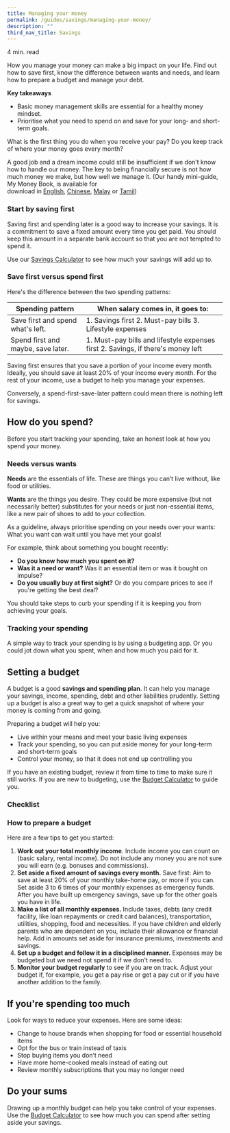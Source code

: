 ```yaml
---
title: ​Managing your money
permalink: /guides/savings/managing-your-money/
description: ""
third_nav_title: Savings
---
```

4 min. read

How you manage your money can make a big impact on your life. Find out how to save first, know the difference between wants and needs, and learn how to prepare a budget and manage your debt.

**Key takeaways**

*   Basic money management skills are essential for a healthy money mindset.
*   Prioritise what you need to spend on and save for your long- and short-term goals.

What is the first thing you do when you receive your pay? Do you keep track of where your money goes every month?

A good job and a dream income could still be insufficient if we don’t know how to handle our money. The key to being financially secure is not how much money we make, but how well we manage it. (Our handy mini-guide, My Money Book, is available for download in [English](https://www.moneysense.gov.sg/-/media/moneysense/guides-publication/my-money_english.ashx), [Chinese](https://www.moneysense.gov.sg/-/media/moneysense/guides-publication/my-money-book_chinese.ashx), [Malay](https://www.moneysense.gov.sg/-/media/moneysense/guides-publication/my-money_malay.ashx) or [Tamil](https://www.moneysense.gov.sg/-/media/moneysense/guides-publication/my-money_tamil.ashx))

### Start by saving first

Saving first and spending later is a good way to increase your savings. It is a commitment to save a fixed amount every time you get paid. You should keep this amount in a separate bank account so that you are not tempted to spend it.

Use our [Savings Calculator](/financial-tools/savings-calculator) to see how much your savings will add up to.

### Save first versus spend first

Here's the difference between the two spending patterns:

| Spending pattern | When salary comes in, it goes to: |
| --- | --- |
| Save first and spend what's left.   | 1.  Savings first 2.  Must-pay bills 3.  Lifestyle expenses |
| Spend first and maybe, save later. | 1.  Must-pay bills and lifestyle expenses first 2.  Savings, if there's money left  |

Saving first ensures that you save a portion of your income every month. Ideally, you should save at least 20% of your income every month. For the rest of your income, use a budget to help you manage your expenses.

Conversely, a spend-first-save-later pattern could mean there is nothing left for savings.

How do you spend?
-----------------

Before you start tracking your spending, take an honest look at how you spend your money.

### Needs versus wants

**Needs** are the essentials of life. These are things you can’t live without, like food or utilities.

**Wants** are the things you desire. They could be more expensive (but not necessarily better) substitutes for your needs or just non-essential items, like a new pair of shoes to add to your collection.

As a guideline, always prioritise spending on your needs over your wants: What you want can wait until you have met your goals!

For example, think about something you bought recently:

*   **Do you know how much you spent on it?**
*   **Was it a need or want?** Was it an essential item or was it bought on impulse?
*   **Do you usually buy at first sight?** Or do you compare prices to see if you're getting the best deal?

You should take steps to curb your spending if it is keeping you from achieving your goals.

### Tracking your spending

A simple way to track your spending is by using a budgeting app. Or you could jot down what you spent, when and how much you paid for it.

Setting a budget
----------------

A budget is a good **savings and spending plan**. It can help you manage your savings, income, spending, debt and other liabilities prudently. Setting up a budget is also a great way to get a quick snapshot of where your money is coming from and going.

Preparing a budget will help you:

*   Live within your means and meet your basic living expenses
*   Track your spending, so you can put aside money for your long-term and short-term goals
*   Control your money, so that it does not end up controlling you

If you have an existing budget, review it from time to time to make sure it still works. If you are new to budgeting, use the [Budget Calculator](https://www.moneysense.gov.sg/financial-tools/budget-calculator) to guide you.

### Checklist

### How to prepare a budget

Here are a few tips to get you started:

1.  **Work out your total monthly income**. Include income you can count on (basic salary, rental income). Do not include any money you are not sure you will earn (e.g. bonuses and commissions).
2.  **Set aside a fixed amount of savings every month.** Save first: Aim to save at least 20% of your monthly take-home pay, or more if you can. Set aside 3 to 6 times of your monthly expenses as emergency funds. After you have built up emergency savings, save up for the other goals you have in life.
3.  **Make a list of all monthly expenses.** Include taxes, debts (any credit facility, like loan repayments or credit card balances), transportation, utilities, shopping, food and necessities. If you have children and elderly parents who are dependent on you, include their allowance or financial help. Add in amounts set aside for insurance premiums, investments and savings.
4.  **Set up a budget and follow it in a disciplined manner.** Expenses may be budgeted but we need not spend it if we don't need to.
5.  **Monitor your budget regularly** to see if you are on track. Adjust your budget if, for example, you get a pay rise or get a pay cut or if you have another addition to the family.

If you're spending too much
---------------------------

Look for ways to reduce your expenses. Here are some ideas:

*   Change to house brands when shopping for food or essential household items
*   Opt for the bus or train instead of taxis
*   Stop buying items you don’t need
*   Have more home-cooked meals instead of eating out
*   Review monthly subscriptions that you may no longer need

Do your sums
------------

Drawing up a monthly budget can help you take control of your expenses. Use the [Budget Calculator](https://www.moneysense.gov.sg/financial-tools/budget-calculator) to see how much you can spend after setting aside your savings.